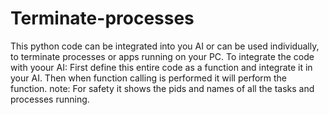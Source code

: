 # Terminate-processes
This python code can be integrated into you AI or can be used individually, to terminate processes or apps running on your PC.
To integrate the code with yoour AI:
First define this entire code as a function and integrate it in your AI.
Then when function calling is performed it will perform the function.
note: For safety it shows the pids and names of all the tasks and processes running.
